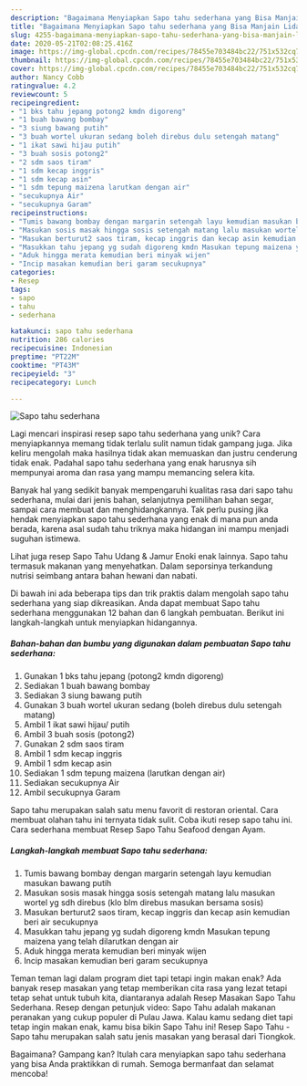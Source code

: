 ```yaml
---
description: "Bagaimana Menyiapkan Sapo tahu sederhana yang Bisa Manjain Lidah"
title: "Bagaimana Menyiapkan Sapo tahu sederhana yang Bisa Manjain Lidah"
slug: 4255-bagaimana-menyiapkan-sapo-tahu-sederhana-yang-bisa-manjain-lidah
date: 2020-05-21T02:08:25.416Z
image: https://img-global.cpcdn.com/recipes/78455e703484bc22/751x532cq70/sapo-tahu-sederhana-foto-resep-utama.jpg
thumbnail: https://img-global.cpcdn.com/recipes/78455e703484bc22/751x532cq70/sapo-tahu-sederhana-foto-resep-utama.jpg
cover: https://img-global.cpcdn.com/recipes/78455e703484bc22/751x532cq70/sapo-tahu-sederhana-foto-resep-utama.jpg
author: Nancy Cobb
ratingvalue: 4.2
reviewcount: 5
recipeingredient:
- "1 bks tahu jepang potong2 kmdn digoreng"
- "1 buah bawang bombay"
- "3 siung bawang putih"
- "3 buah wortel ukuran sedang boleh direbus dulu setengah matang"
- "1 ikat sawi hijau putih"
- "3 buah sosis potong2"
- "2 sdm saos tiram"
- "1 sdm kecap inggris"
- "1 sdm kecap asin"
- "1 sdm tepung maizena larutkan dengan air"
- "secukupnya Air"
- "secukupnya Garam"
recipeinstructions:
- "Tumis bawang bombay dengan margarin setengah layu kemudian masukan bawang putih"
- "Masukan sosis masak hingga sosis setengah matang lalu masukan wortel yg sdh direbus (klo blm direbus masukan bersama sosis)"
- "Masukan berturut2 saos tiram, kecap inggris dan kecap asin kemudian beri air secukupnya"
- "Masukkan tahu jepang yg sudah digoreng kmdn Masukan tepung maizena yang telah dilarutkan dengan air"
- "Aduk hingga merata kemudian beri minyak wijen"
- "Incip masakan kemudian beri garam secukupnya"
categories:
- Resep
tags:
- sapo
- tahu
- sederhana

katakunci: sapo tahu sederhana 
nutrition: 286 calories
recipecuisine: Indonesian
preptime: "PT22M"
cooktime: "PT43M"
recipeyield: "3"
recipecategory: Lunch

---
```



![Sapo tahu sederhana](https://img-global.cpcdn.com/recipes/78455e703484bc22/751x532cq70/sapo-tahu-sederhana-foto-resep-utama.jpg)

Lagi mencari inspirasi resep sapo tahu sederhana yang unik? Cara menyiapkannya memang tidak terlalu sulit namun tidak gampang juga. Jika keliru mengolah maka hasilnya tidak akan memuaskan dan justru cenderung tidak enak. Padahal sapo tahu sederhana yang enak harusnya sih mempunyai aroma dan rasa yang mampu memancing selera kita.

Banyak hal yang sedikit banyak mempengaruhi kualitas rasa dari sapo tahu sederhana, mulai dari jenis bahan, selanjutnya pemilihan bahan segar, sampai cara membuat dan menghidangkannya. Tak perlu pusing jika hendak menyiapkan sapo tahu sederhana yang enak di mana pun anda berada, karena asal sudah tahu triknya maka hidangan ini mampu menjadi suguhan istimewa.

Lihat juga resep Sapo Tahu Udang &amp; Jamur Enoki enak lainnya. Sapo tahu termasuk makanan yang menyehatkan. Dalam seporsinya terkandung nutrisi seimbang antara bahan hewani dan nabati.


Di bawah ini ada beberapa tips dan trik praktis dalam mengolah sapo tahu sederhana yang siap dikreasikan. Anda dapat membuat Sapo tahu sederhana menggunakan 12 bahan dan 6 langkah pembuatan. Berikut ini langkah-langkah untuk menyiapkan hidangannya.

<!--inarticleads1-->

##### Bahan-bahan dan bumbu yang digunakan dalam pembuatan Sapo tahu sederhana:

1. Gunakan 1 bks tahu jepang (potong2 kmdn digoreng)
1. Sediakan 1 buah bawang bombay
1. Sediakan 3 siung bawang putih
1. Gunakan 3 buah wortel ukuran sedang (boleh direbus dulu setengah matang)
1. Ambil 1 ikat sawi hijau/ putih
1. Ambil 3 buah sosis (potong2)
1. Gunakan 2 sdm saos tiram
1. Ambil 1 sdm kecap inggris
1. Ambil 1 sdm kecap asin
1. Sediakan 1 sdm tepung maizena (larutkan dengan air)
1. Sediakan secukupnya Air
1. Ambil secukupnya Garam


Sapo tahu merupakan salah satu menu favorit di restoran oriental. Cara membuat olahan tahu ini ternyata tidak sulit. Coba ikuti resep sapo tahu ini. Cara sederhana membuat Resep Sapo Tahu Seafood dengan Ayam. 

<!--inarticleads2-->

##### Langkah-langkah membuat Sapo tahu sederhana:

1. Tumis bawang bombay dengan margarin setengah layu kemudian masukan bawang putih
1. Masukan sosis masak hingga sosis setengah matang lalu masukan wortel yg sdh direbus (klo blm direbus masukan bersama sosis)
1. Masukan berturut2 saos tiram, kecap inggris dan kecap asin kemudian beri air secukupnya
1. Masukkan tahu jepang yg sudah digoreng kmdn Masukan tepung maizena yang telah dilarutkan dengan air
1. Aduk hingga merata kemudian beri minyak wijen
1. Incip masakan kemudian beri garam secukupnya


Teman teman lagi dalam program diet tapi tetapi ingin makan enak? Ada banyak resep masakan yang tetap memberikan cita rasa yang lezat tetapi tetap sehat untuk tubuh kita, diantaranya adalah Resep Masakan Sapo Tahu Sederhana. Resep dengan petunjuk video: Sapo Tahu adalah makanan peranakan yang cukup populer di Pulau Jawa. Kalau kamu sedang diet tapi tetap ingin makan enak, kamu bisa bikin Sapo Tahu ini! Resep Sapo Tahu - Sapo tahu merupakan salah satu jenis masakan yang berasal dari Tiongkok. 

Bagaimana? Gampang kan? Itulah cara menyiapkan sapo tahu sederhana yang bisa Anda praktikkan di rumah. Semoga bermanfaat dan selamat mencoba!
